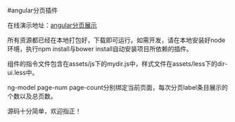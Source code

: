 #angular分页插件
<p>在线演示地址：<a href ="http://www.ilovecc.ren/pagination">angular分页展示</a></p>
<p>
所有资源都已经在本地打包好，下载即可运行。如需开发，请在本地安装好node环境，执行npm install与bower install自动安装项目所依赖的插件。
</p>
<p>组件的指令文件包含在assets/js下的mydir.js中，样式文件在assets/less下的dir-ui.less中。</p>
<p>ng-model page-num page-count分别绑定当前页面，每次分页label条目展示的个数以及总页数。</p>
<p>源码十分简单，欢迎指正！</p>